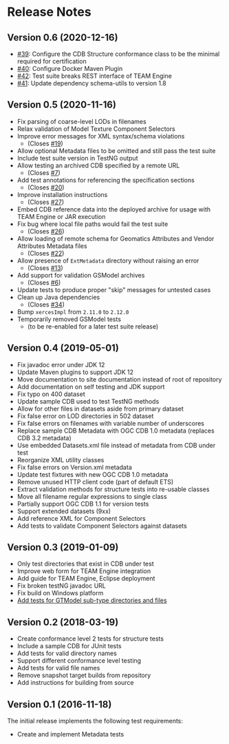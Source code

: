 
# Release Notes

## Version 0.6 (2020-12-16)

- [#39](https://github.com/opengeospatial/ets-cdb10/issues/39): Configure the CDB Structure conformance class to be the minimal required for certification
- [#40](https://github.com/opengeospatial/ets-cdb10/issues/40): Configure Docker Maven Plugin
- [#42](https://github.com/opengeospatial/ets-cdb10/issues/42): Test suite breaks REST interface of TEAM Engine
- [#41](https://github.com/opengeospatial/ets-cdb10/issues/41): Update dependency schema-utils to version 1.8

## Version 0.5 (2020-11-16)

- Fix parsing of coarse-level LODs in filenames
- Relax validation of Model Texture Component Selectors
- Improve error messages for XML syntax/schema violations
    + (Closes [#19](https://github.com/opengeospatial/ets-cdb10/issues/19))
- Allow optional Metadata files to be omitted and still pass the test suite
- Include test suite version in TestNG output
- Allow testing an archived CDB specified by a remote URL
    + (Closes [#7](https://github.com/opengeospatial/ets-cdb10/issues/7))
- Add test annotations for referencing the specification sections
    + (Closes [#20](https://github.com/opengeospatial/ets-cdb10/issues/20))
- Improve installation instructions
    + (Closes [#27](https://github.com/opengeospatial/ets-cdb10/issues/27))
- Embed CDB reference data into the deployed archive for usage with TEAM Engine or JAR execution
- Fix bug where local file paths would fail the test suite
    + (Closes [#26](https://github.com/opengeospatial/ets-cdb10/issues/26))
- Allow loading of remote schema for Geomatics Attributes and Vendor Attributes Metadata files
    + (Closes [#22](https://github.com/opengeospatial/ets-cdb10/issues/22))
- Allow presence of `ExtMetadata` directory without raising an error
    + (Closes [#13](https://github.com/opengeospatial/ets-cdb10/issues/13))
- Add support for validation GSModel archives
    + (Closes [#6](https://github.com/opengeospatial/ets-cdb10/issues/6))
- Update tests to produce proper "skip" messages for untested cases
- Clean up Java dependencies
    + (Closes [#34](https://github.com/opengeospatial/ets-cdb10/issues/34))
- Bump `xercesImpl` from `2.11.0` to `2.12.0`
- Temporarily removed GSModel tests
    + (to be re-enabled for a later test suite release)

## Version 0.4 (2019-05-01)

- Fix javadoc error under JDK 12
- Update Maven plugins to support JDK 12
- Move documentation to site documentation instead of root of repository
- Add documentation on self testing and JDK support
- Fix typo on 400 dataset
- Update sample CDB used to test TestNG methods
- Allow for other files in datasets aside from primary dataset
- Fix false error on LOD directories in 502 dataset
- Fix false errors on filenames with variable number of underscores
- Replace sample CDB Metadata with OGC CDB 1.0 metadata (replaces CDB 3.2 metadata)
- Use embedded Datasets.xml file instead of metadata from CDB under test
- Reorganize XML utility classes
- Fix false errors on Version.xml metadata
- Update test fixtures with new OGC CDB 1.0 metadata
- Remove unused HTTP client code (part of default ETS)
- Extract validation methods for structure tests into re-usable classes
- Move all filename regular expressions to single class
- Partially support OGC CDB 1.1 for version tests
- Support extended datasets (9xx)
- Add reference XML for Component Selectors
- Add tests to validate Component Selectors against datasets

## Version 0.3 (2019-01-09)

- Only test directories that exist in CDB under test
- Improve web form for TEAM Engine integration
- Add guide for TEAM Engine, Eclipse deployment
- Fix broken testNG javadoc URL
- Fix build on Windows platform
- [Add tests for GTModel sub-type directories and files](https://github.com/opengeospatial/ets-cdb10/issues/1)

## Version 0.2 (2018-03-19)

- Create conformance level 2 tests for structure tests
- Include a sample CDB for JUnit tests
- Add tests for valid directory names
- Support different conformance level testing
- Add tests for valid file names
- Remove snapshot target builds from repository
- Add instructions for building from source

## Version 0.1 (2016-11-18)

The initial release implements the following test requirements:

- Create and implement Metadata tests
